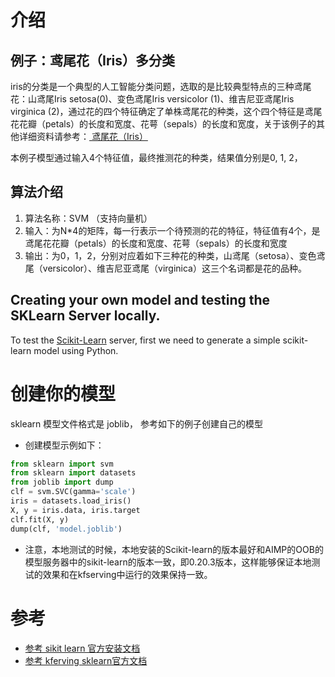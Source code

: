 
# 介绍
## 例子：鸢尾花（Iris）多分类
iris的分类是一个典型的人工智能分类问题，选取的是比较典型特点的三种鸢尾花：山鸢尾Iris setosa(0)、变色鸢尾Iris versicolor (1)、维吉尼亚鸢尾Iris virginica (2)，通过花的四个特征确定了单株鸢尾花的种类，这个四个特征是鸢尾花花瓣（petals）的长度和宽度、花萼（sepals）的长度和宽度，关于该例子的其他详细资料请参考：[ 鸢尾花（Iris）](https://blog.csdn.net/heivy/article/details/100512264)

本例子模型通过输入4个特征值，最终推测花的种类，结果值分别是0, 1, 2，
## 算法介绍
1. 算法名称：SVM （支持向量机）
2. 输入：为N*4的矩阵，每一行表示一个待预测的花的特征，特征值有4个，是鸢尾花花瓣（petals）的长度和宽度、花萼（sepals）的长度和宽度
3. 输出：为0，1，2，分别对应着如下三种花的种类，山鸢尾（setosa）、变色鸢尾（versicolor）、维吉尼亚鸢尾（virginica）这三个名词都是花的品种。

## Creating your own model and testing the SKLearn Server locally.
To test the [Scikit-Learn](https://scikit-learn.org/stable/) server, first we need to generate a simple scikit-learn model using Python. 
# 创建你的模型
sklearn 模型文件格式是 joblib， 参考如下的例子创建自己的模型

* 创建模型示例如下：

```python 3.7
from sklearn import svm
from sklearn import datasets
from joblib import dump
clf = svm.SVC(gamma='scale')
iris = datasets.load_iris()
X, y = iris.data, iris.target
clf.fit(X, y)
dump(clf, 'model.joblib')
```
* 注意，本地测试的时候，本地安装的Scikit-learn的版本最好和AIMP的OOB的模型服务器中的sikit-learn的版本一致，即0.20.3版本，这样能够保证本地测试的效果和在kfserving中运行的效果保持一致。

# 参考
* [参考 sikit learn 官方安装文档](https://scikit-learn.org/stable/install.html)
* [参考 kferving sklearn官方文档](https://github.com/chuangxinyuan/aimp-kfserving/tree/release-0.6/docs/samples/v1beta1/sklearn/v1)


